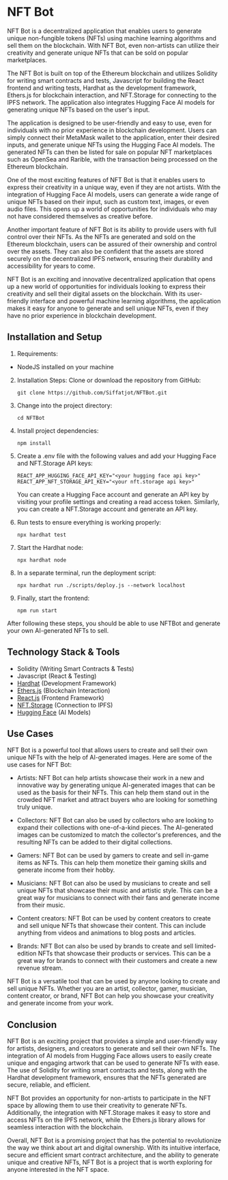 # NFT Bot

NFT Bot is a decentralized application that enables users to generate unique non-fungible tokens (NFTs) using machine learning algorithms and sell them on the blockchain. With NFT Bot, even non-artists can utilize their creativity and generate unique NFTs that can be sold on popular marketplaces.

The NFT Bot is built on top of the Ethereum blockchain and utilizes Solidity for writing smart contracts and tests, Javascript for building the React frontend and writing tests, Hardhat as the development framework, Ethers.js for blockchain interaction, and NFT.Storage for connecting to the IPFS network. The application also integrates Hugging Face AI models for generating unique NFTs based on the user's input.

The application is designed to be user-friendly and easy to use, even for individuals with no prior experience in blockchain development. Users can simply connect their MetaMask wallet to the application, enter their desired inputs, and generate unique NFTs using the Hugging Face AI models. The generated NFTs can then be listed for sale on popular NFT marketplaces such as OpenSea and Rarible, with the transaction being processed on the Ethereum blockchain.

One of the most exciting features of NFT Bot is that it enables users to express their creativity in a unique way, even if they are not artists. With the integration of Hugging Face AI models, users can generate a wide range of unique NFTs based on their input, such as custom text, images, or even audio files. This opens up a world of opportunities for individuals who may not have considered themselves as creative before.

Another important feature of NFT Bot is its ability to provide users with full control over their NFTs. As the NFTs are generated and sold on the Ethereum blockchain, users can be assured of their ownership and control over the assets. They can also be confident that the assets are stored securely on the decentralized IPFS network, ensuring their durability and accessibility for years to come.

NFT Bot is an exciting and innovative decentralized application that opens up a new world of opportunities for individuals looking to express their creativity and sell their digital assets on the blockchain. With its user-friendly interface and powerful machine learning algorithms, the application makes it easy for anyone to generate and sell unique NFTs, even if they have no prior experience in blockchain development.

## Installation and Setup

1. Requirements:

- NodeJS installed on your machine

2. Installation Steps:
   Clone or download the repository from GitHub:

   ```
   git clone https://github.com/Siffatjot/NFTBot.git
   ```

3. Change into the project directory:

   ```
   cd NFTBot
   ```

4. Install project dependencies:

   ```
   npm install
   ```

5. Create a .env file with the following values and add your Hugging Face and NFT.Storage API keys:

   ```
   REACT_APP_HUGGING_FACE_API_KEY="<your hugging face api key>"
   REACT_APP_NFT_STORAGE_API_KEY="<your nft.storage api key>"
   ```

   You can create a Hugging Face account and generate an API key by visiting your profile settings and creating a read access token. Similarly, you can create a NFT.Storage account and generate an API key.

6. Run tests to ensure everything is working properly:

   ```
   npx hardhat test
   ```

7. Start the Hardhat node:

   ```
   npx hardhat node
   ```

8. In a separate terminal, run the deployment script:

   ```
   npx hardhat run ./scripts/deploy.js --network localhost
   ```

9. Finally, start the frontend:
   ```
   npm run start
   ```

After following these steps, you should be able to use NFTBot and generate your own AI-generated NFTs to sell.

## Technology Stack & Tools

- Solidity (Writing Smart Contracts & Tests)
- Javascript (React & Testing)
- [Hardhat](https://hardhat.org/) (Development Framework)
- [Ethers.js](https://docs.ethers.io/v5/) (Blockchain Interaction)
- [React.js](https://reactjs.org/) (Frontend Framework)
- [NFT.Storage](https://nft.storage/) (Connection to IPFS)
- [Hugging Face](https://huggingface.co/) (AI Models)

## Use Cases

NFT Bot is a powerful tool that allows users to create and sell their own unique NFTs with the help of AI-generated images. Here are some of the use cases for NFT Bot:

- Artists: NFT Bot can help artists showcase their work in a new and innovative way by generating unique AI-generated images that can be used as the basis for their NFTs. This can help them stand out in the crowded NFT market and attract buyers who are looking for something truly unique.

- Collectors: NFT Bot can also be used by collectors who are looking to expand their collections with one-of-a-kind pieces. The AI-generated images can be customized to match the collector's preferences, and the resulting NFTs can be added to their digital collections.

- Gamers: NFT Bot can be used by gamers to create and sell in-game items as NFTs. This can help them monetize their gaming skills and generate income from their hobby.

- Musicians: NFT Bot can also be used by musicians to create and sell unique NFTs that showcase their music and artistic style. This can be a great way for musicians to connect with their fans and generate income from their music.

- Content creators: NFT Bot can be used by content creators to create and sell unique NFTs that showcase their content. This can include anything from videos and animations to blog posts and articles.

- Brands: NFT Bot can also be used by brands to create and sell limited-edition NFTs that showcase their products or services. This can be a great way for brands to connect with their customers and create a new revenue stream.

NFT Bot is a versatile tool that can be used by anyone looking to create and sell unique NFTs. Whether you are an artist, collector, gamer, musician, content creator, or brand, NFT Bot can help you showcase your creativity and generate income from your work.

## Conclusion

NFT Bot is an exciting project that provides a simple and user-friendly way for artists, designers, and creators to generate and sell their own NFTs. The integration of AI models from Hugging Face allows users to easily create unique and engaging artwork that can be used to generate NFTs with ease. The use of Solidity for writing smart contracts and tests, along with the Hardhat development framework, ensures that the NFTs generated are secure, reliable, and efficient.

NFT Bot provides an opportunity for non-artists to participate in the NFT space by allowing them to use their creativity to generate NFTs. Additionally, the integration with NFT.Storage makes it easy to store and access NFTs on the IPFS network, while the Ethers.js library allows for seamless interaction with the blockchain.

Overall, NFT Bot is a promising project that has the potential to revolutionize the way we think about art and digital ownership. With its intuitive interface, secure and efficient smart contract architecture, and the ability to generate unique and creative NFTs, NFT Bot is a project that is worth exploring for anyone interested in the NFT space.
